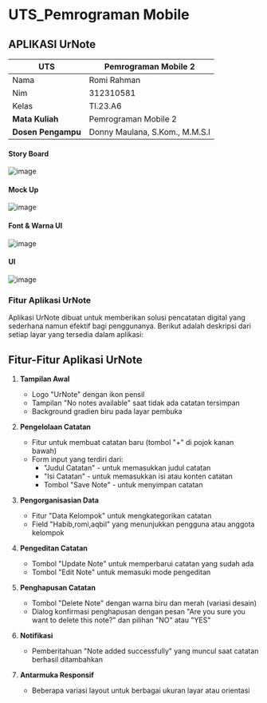 # UTS_Pemrograman Mobile
## APLIKASI UrNote
| UTS  |  Pemrograman Mobile 2   |
|-------|--------- |
| Nama   | Romi Rahman |
| Nim  | 312310581 |
| Kelas | TI.23.A6 |
| **Mata Kuliah**    |     Pemrograman Mobile 2    |
| **Dosen Pengampu** |Donny Maulana, S.Kom., M.M.S.I  |

#### Story Board
![image](https://github.com/user-attachments/assets/b79f2260-19fd-4d10-ac1d-2feed5a4682d)


#### Mock Up
![image](https://github.com/user-attachments/assets/2f165500-cadf-42a3-b56b-11398fde8304)



#### Font & Warna UI
![image](https://github.com/user-attachments/assets/b1106fb5-8718-4c0e-ab91-546c38617a09)


#### UI
![image](https://github.com/user-attachments/assets/1de69dcb-ed28-4864-9bca-c823ef910118)



### Fitur Aplikasi UrNote

Aplikasi UrNote dibuat untuk memberikan solusi pencatatan digital yang sederhana namun efektif bagi penggunanya. Berikut adalah deskripsi dari setiap layar yang tersedia dalam aplikasi:

## Fitur-Fitur Aplikasi UrNote

1. **Tampilan Awal**
   - Logo "UrNote" dengan ikon pensil
   - Tampilan "No notes available" saat tidak ada catatan tersimpan
   - Background gradien biru pada layar pembuka

2. **Pengelolaan Catatan**
   - Fitur untuk membuat catatan baru (tombol "+" di pojok kanan bawah)
   - Form input yang terdiri dari:
     - "Judul Catatan" - untuk memasukkan judul catatan
     - "Isi Catatan" - untuk memasukkan isi atau konten catatan
     - Tombol "Save Note" - untuk menyimpan catatan

3. **Pengorganisasian Data**
   - Fitur "Data Kelompok" untuk mengkategorikan catatan
   - Field "Habib,romi,aqbil" yang menunjukkan pengguna atau anggota kelompok

4. **Pengeditan Catatan**
   - Tombol "Update Note" untuk memperbarui catatan yang sudah ada
   - Tombol "Edit Note" untuk memasuki mode pengeditan

5. **Penghapusan Catatan**
   - Tombol "Delete Note" dengan warna biru dan merah (variasi desain)
   - Dialog konfirmasi penghapusan dengan pesan "Are you sure you want to delete this note?" dan pilihan "NO" atau "YES"

6. **Notifikasi**
   - Pemberitahuan "Note added successfully" yang muncul saat catatan berhasil ditambahkan

7. **Antarmuka Responsif**
   - Beberapa variasi layout untuk berbagai ukuran layar atau orientasi
